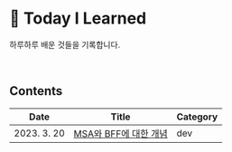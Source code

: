 # 🐝 Today I Learned
하루하루 배운 것들을 기록합니다.

<br>

## Contents
| Date          | Title                                              | Category |
| ---           | ---                                                | ---      |
| 2023. 3. 20   | [MSA와 BFF에 대한 개념 ](lib/2023/dev/msa_and_bff.md) | dev      |
